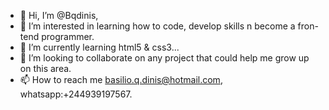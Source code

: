 - 👋 Hi, I’m @Bqdinis,
- 👀 I’m interested in learning how to code, develop skills n become a fron-tend programmer.
- 🌱 I’m currently learning html5 & css3...
- 💞️ I’m looking to collaborate on any project that could help me grow up on this area.
- 📫 How to reach me basilio.q.dinis@hotmail.com, whatsapp:+244939197567.

<!---
Bqdinis/Bqdinis is a ✨ special ✨ repository because its `README.md` (this file) appears on your GitHub profile.
You can click the Preview link to take a look at your changes.
--->
